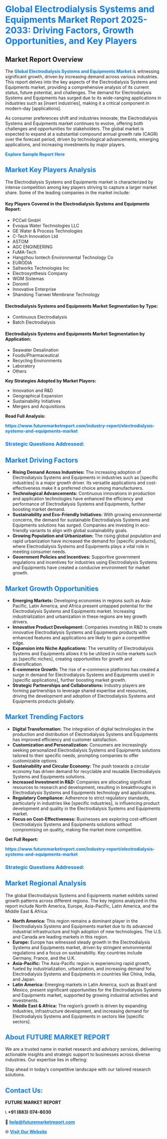<h1 style="color: #007BFF;">Global Electrodialysis Systems and Equipments Market Report 2025-2033: Driving Factors, Growth Opportunities, and Key Players</h1>

<section id="overview">
<h2>Market Report Overview</h2>
<p>The <a href="https://www.futuremarketreport.com/industry-report/electrodialysis-systems-and-equipments-market" style="color: #007BFF; text-decoration: none;"><strong>Global Electrodialysis Systems and Equipments Market</strong></a> is witnessing significant growth, driven by increasing demand across various industries. This report delves into the key aspects of the Electrodialysis Systems and Equipments market, providing a comprehensive analysis of its current status, future potential, and challenges. The demand for Electrodialysis Systems and Equipments has surged due to its wide-ranging applications in industries such as [insert industries], making it a critical component in modern-day [applications].</p>
<p>As consumer preferences shift and industries innovate, the Electrodialysis Systems and Equipments market continues to evolve, offering both challenges and opportunities for stakeholders. The global market is expected to expand at a substantial compound annual growth rate (CAGR) over the forecast period, driven by technological advancements, emerging applications, and increasing investments by major players.</p>
</section>

<section id="overview">
<p><a href="https://www.futuremarketreport.com/request-sample/reportId=103856" style="color: #007BFF; text-decoration: none;"><strong>Explore Sample Report Here</strong></a></p>
</section>

<section id="key-players">
<h2 style="color: #007BFF;">Market Key Players Analysis</h2>
<p>The Electrodialysis Systems and Equipments market is characterized by intense competition among key players striving to capture a larger market share. Some of the leading companies in the market include:</p>
<h4>Key Players Covered in the Electrodialysis Systems and Equipments Report:</h4>
<ul><li>PCCell GmbH</li><li>Evoqua Water Technologies LLC</li><li>GE Water &amp; Process Technologies</li><li>C-Tech Innovation Ltd</li><li>ASTOM</li><li>AGC ENGINEERING</li><li>FuMA-Tech</li><li>Hangzhou Iontech Environmental Technology Co</li><li>EURODIA</li><li>Saltworks Technologies Inc</li><li>Electrosynthesis Company</li><li>WGM Sistemas</li><li>Doromil</li><li>Innovative Enterprise</li><li>Shandong Tianwei Membrane Technology</li></ul>
<h4>Electrodialysis Systems and Equipments Market Segmentation by Type:</h4>
<ul><li>Continuous Electrodialysis</li><li>Batch Electrodialysis</li></ul>

<h4>Electrodialysis Systems and Equipments Market Segmentation by Application:</h4>
<ul><li>Seawater Desalination</li><li>Foods/Pharmaceutical</li><li>Recycling Environments</li><li>Laboratory</li><li>Others</li></ul>
<p><strong>Key Strategies Adopted by Market Players:</strong></p>
<ul>
<li>Innovation and R&D</li>
<li>Geographical Expansion</li>
<li>Sustainability Initiatives</li>
<li>Mergers and Acquisitions</li>
</ul>
</section>

<section>
<p><strong>Read Full Analysis: </strong></p><a href="https://www.futuremarketreport.com/industry-report/electrodialysis-systems-and-equipments-market" style="color: #007BFF; text-decoration: none;"><strong>https://www.futuremarketreport.com/industry-report/electrodialysis-systems-and-equipments-market</strong></a>
<h3 style="color: #007BFF;">Strategic Questions Addressed:</h3>
</section>

<section id="driving-factors">
<h2 style="color: #007BFF;">Market Driving Factors</h2>
<ul>
<li><strong>Rising Demand Across Industries:</strong> The increasing adoption of Electrodialysis Systems and Equipments in industries such as [specific industries] is a major growth driver. Its versatile applications and cost-effectiveness make it a preferred choice among manufacturers.</li>
<li><strong>Technological Advancements:</strong> Continuous innovations in production and application technologies have enhanced the efficiency and performance of Electrodialysis Systems and Equipments, further boosting market demand.</li>
<li><strong>Sustainability and Eco-Friendly Initiatives:</strong> With growing environmental concerns, the demand for sustainable Electrodialysis Systems and Equipments solutions has surged. Companies are investing in eco-friendly variants to align with global sustainability goals.</li>
<li><strong>Growing Population and Urbanization:</strong> The rising global population and rapid urbanization have increased the demand for [specific products], where Electrodialysis Systems and Equipments plays a vital role in meeting consumer needs.</li>
<li><strong>Government Policies and Incentives:</strong> Supportive government regulations and incentives for industries using Electrodialysis Systems and Equipments have created a conducive environment for market growth.</li>
</ul>
</section>

<section id="growth-opportunities">
<h2 style="color: #007BFF;">Market Growth Opportunities</h2>
<ul>
<li><strong>Emerging Markets:</strong> Developing economies in regions such as Asia-Pacific, Latin America, and Africa present untapped potential for the Electrodialysis Systems and Equipments market. Increasing industrialization and urbanization in these regions are key growth drivers.</li>
<li><strong>Innovative Product Development:</strong> Companies investing in R&D to create innovative Electrodialysis Systems and Equipments products with enhanced features and applications are likely to gain a competitive edge.</li>
<li><strong>Expansion into Niche Applications:</strong> The versatility of Electrodialysis Systems and Equipments allows it to be utilized in niche markets such as [specific niches], creating opportunities for growth and diversification.</li>
<li><strong>E-commerce Growth:</strong> The rise of e-commerce platforms has created a surge in demand for Electrodialysis Systems and Equipments used in [specific applications], further boosting market growth.</li>
<li><strong>Strategic Partnerships and Collaborations:</strong> Industry players are forming partnerships to leverage shared expertise and resources, driving the development and adoption of Electrodialysis Systems and Equipments products globally.</li>
</ul>
</section>

<section id="trending-factors">
<h2 style="color: #007BFF;">Market Trending Factors</h2>
<ul>
<li><strong>Digital Transformation:</strong> The integration of digital technologies in the production and distribution of Electrodialysis Systems and Equipments has improved efficiency and customer satisfaction.</li>
<li><strong>Customization and Personalization:</strong> Consumers are increasingly seeking personalized Electrodialysis Systems and Equipments solutions tailored to their specific needs, prompting companies to offer customizable options.</li>
<li><strong>Sustainability and Circular Economy:</strong> The push towards a circular economy has driven demand for recyclable and reusable Electrodialysis Systems and Equipments solutions.</li>
<li><strong>Increased Investment in R&D:</strong> Companies are allocating significant resources to research and development, resulting in breakthroughs in Electrodialysis Systems and Equipments technology and applications.</li>
<li><strong>Regulatory Compliance:</strong> Adherence to strict regulatory standards, particularly in industries like [specific industries], is influencing product development and quality in the Electrodialysis Systems and Equipments market.</li>
<li><strong>Focus on Cost-Effectiveness:</strong> Businesses are exploring cost-efficient Electrodialysis Systems and Equipments solutions without compromising on quality, making the market more competitive.</li>
</ul>
</section>

<section>
<p><strong>Get Full Report: </strong></p><a href="https://www.futuremarketreport.com/industry-report/electrodialysis-systems-and-equipments-market" style="color: #007BFF; text-decoration: none;"><strong>https://www.futuremarketreport.com/industry-report/electrodialysis-systems-and-equipments-market</strong></a>
<h3 style="color: #007BFF;">Strategic Questions Addressed:</h3>
</section>


<section id="regional-analysis">
<h2 style="color: #007BFF;">Market Regional Analysis</h2>
<p>The global Electrodialysis Systems and Equipments market exhibits varied growth patterns across different regions. The key regions analyzed in this report include North America, Europe, Asia-Pacific, Latin America, and the Middle East & Africa:</p>
<ul>
<li><strong>North America:</strong> This region remains a dominant player in the Electrodialysis Systems and Equipments market due to its advanced industrial infrastructure and high adoption of new technologies. The U.S. and Canada are leading markets in this region.</li>
<li><strong>Europe:</strong> Europe has witnessed steady growth in the Electrodialysis Systems and Equipments market, driven by stringent environmental regulations and a focus on sustainability. Key countries include Germany, France, and the U.K.</li>
<li><strong>Asia-Pacific:</strong> The Asia-Pacific region is experiencing rapid growth, fueled by industrialization, urbanization, and increasing demand for Electrodialysis Systems and Equipments in countries like China, India, and Japan.</li>
<li><strong>Latin America:</strong> Emerging markets in Latin America, such as Brazil and Mexico, present significant opportunities for the Electrodialysis Systems and Equipments market, supported by growing industrial activities and investments.</li>
<li><strong>Middle East & Africa:</strong> The region’s growth is driven by expanding industries, infrastructure development, and increasing demand for Electrodialysis Systems and Equipments in sectors like [specific sectors].</li>
</ul>
</section>

<footer>
<h2 style="color: #007BFF;">About FUTURE MARKET REPORT</h2>
<p>We are a trusted name in market research and advisory services, delivering actionable insights and strategic support to businesses across diverse industries. Our expertise lies in offering:</p>

<p>Stay ahead in today’s competitive landscape with our tailored research solutions.</p>

<h2 style="color: #007BFF;">Contact Us:</h2>
<p><strong>FUTURE MARKET REPORT</strong></p>
<p>📞 <strong>+91 (883) 074-8030</strong></p>
<p>📧 <strong><a href="mailto:help@futuremarketreport.com" style="color: #007BFF;">help@futuremarketreport.com</a></strong></p>
<p>🌐 <strong><a href="https://www.futuremarketreport.com/" style="color: #007BFF;">Visit Our Website</a></strong></p>
</footer>